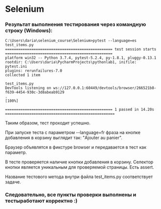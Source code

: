 # Selenium

### Результат выполнения тестирования через командную строку (Windows):

    C:\Users\daria\selenium_course\Selenium>pytest --language=es test_items.py
    ================================================= test session starts =================================================
    platform win32 -- Python 3.7.4, pytest-5.2.4, py-1.8.1, pluggy-0.13.1
    rootdir: C:\Users\daria\PycharmProjects\pythonlab1, inifile: pytest.ini
    plugins: rerunfailures-7.0
    collected 1 item

    test_items.py
    DevTools listening on ws://127.0.0.1:60449/devtools/browser/266521b8-f639-4454-930c-3d8abeab9129
    .                                                                                                  [100%]

    ================================================= 1 passed in 14.20s ==================================================
Таким образом, тест проходит успешно.


При запуске теста с параметром --language=fr фраза на кнопке добавления в корзину выглядит так: "Ajouter au panier".

Браузер объявлятся в фикстуре browser и передавается в тест как параметр.

В тесте проверяется наличие кнопки добавления в корзину. Селектор кнопки является уникальным для проверяемой страницы. Есть assert.

Название тестового метода внутри файла test_items.py соответствует задаче.

### Следовательно, все пункты проверки выполнены и тестыработают корректно :)
